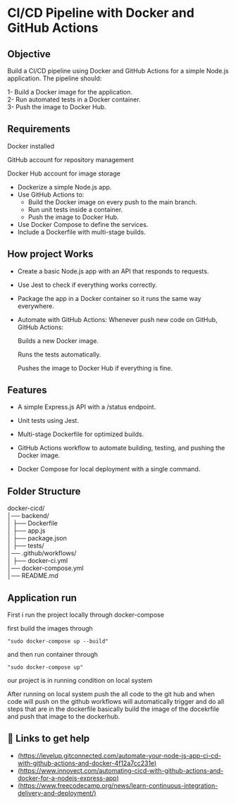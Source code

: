 
# CI/CD Pipeline with Docker and GitHub Actions



## Objective   
Build a CI/CD pipeline using Docker and GitHub Actions for a simple Node.js application. The pipeline should:

1- Build a Docker image for the application.  
2- Run automated tests in a Docker container.  
3- Push the image to Docker Hub.
## Requirements
Docker installed

GitHub account for repository management

Docker Hub account for image storage

- Dockerize a simple Node.js app.
- Use GitHub Actions to:
	- Build the Docker image on every push to the main branch.
	- Run unit tests inside a container.
	- Push the image to Docker Hub.
- Use Docker Compose to define the services.
- Include a Dockerfile with multi-stage builds.
## How project Works
- Create a basic Node.js app with an API that responds to requests.

- Use Jest to check if everything works correctly.

- Package the app in a Docker container so it runs the same way everywhere.

- Automate with GitHub Actions: Whenever push new code on GitHub, GitHub Actions:

  Builds a new Docker image.

  Runs the tests automatically.

  Pushes the image to Docker Hub if everything is fine.
## Features

- A simple Express.js API with a /status endpoint.

- Unit tests using Jest.

- Multi-stage Dockerfile for optimized builds.

- GitHub Actions workflow to automate building, testing, and pushing the Docker image.

- Docker Compose for local deployment with a single command.


## Folder Structure
docker-cicd/  
│── backend/    
│   ├── Dockerfile  
│   ├── app.js  
│   ├── package.json  
│   ├──  tests/                 
│── .github/workflows/        
│   ├── docker-ci.yml  
│── docker-compose.yml  
│── README.md  
## Application run
First i run the project locally through docker-compose  

first build the images through  

    "sudo docker-compose up --build"  
and then run container through  

    "sudo docker-compose up"  
our project is in running condition on local system 
 
 After running on local system push the all code to the git hub and when code will push on the github workflows will automatically trigger and do all steps that are in the dockerfile basically build the image of the docekrfile and push that image to the dockerhub.



## 🔗 Links to get help
- [(https://levelup.gitconnected.com/automate-your-node-js-app-ci-cd-with-github-actions-and-docker-4f12a7cc231e)](https://levelup.gitconnected.com/automate-your-node-js-app-ci-cd-with-github-actions-and-docker-4f12a7cc231e)
- [(https://www.innovect.com/automating-cicd-with-github-actions-and-docker-for-a-nodejs-express-app)](https://www.innovect.com/automating-cicd-with-github-actions-and-docker-for-a-nodejs-express-app)
- [(https://www.freecodecamp.org/news/learn-continuous-integration-delivery-and-deployment/)](https://www.freecodecamp.org/news/learn-continuous-integration-delivery-and-deployment/)

